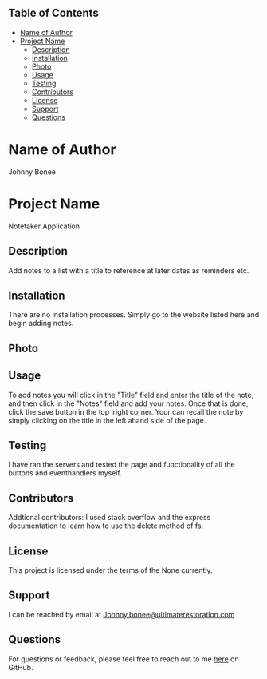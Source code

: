 ## Table of Contents

- [Name of Author](#name-of-author)
- [Project Name](#project-name)
  - [Description](#description)
  - [Installation](#installation)
  - [Photo](#photo)
  - [Usage](#usage)
  - [Testing](#testing)
  - [Contributors](#contributors)
  - [License](#license)
  - [Support](#support)
  - [Questions](#questions)

# Name of Author

Johnny Bonee

# Project Name

Notetaker Application

## Description

Add notes to a list with a title to reference at later dates as reminders etc.

## Installation

There are no installation processes. Simply go to the website listed here and begin adding notes.

## Photo


## Usage

To add notes you will click in the "Title" field and enter the title of the note, and then click in the "Notes" field and add your notes. Once that is done, click the save button in the top lright corner. Your can recall the note by simply clicking on the title in the left ahand side of the page.

## Testing

I have ran the servers and tested the page and functionality of all the buttons and eventhandlers myself.

## Contributors

Addtional contributors: I used stack overflow and the express documentation to learn how to use the delete method of fs.

## License

This project is licensed under the terms of the None currently.

## Support

I can be reached by email at Johnny.bonee@ultimaterestoration.com

## Questions

For questions or feedback, please feel free to reach out to me <a href="https://github.com/johnnyb90">here</a> on GitHub.
